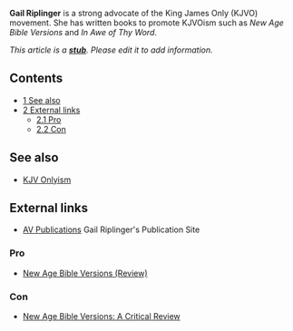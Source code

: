 **Gail Riplinger** is a strong advocate of the King James Only
(KJVO) movement. She has written books to promote KJVOism such as
*New Age Bible Versions* and *In Awe of Thy Word*.

*This article is a **[stub](http://www.theopedia.com/Category:Theopedia_stubs "Category:Theopedia stubs")**. Please edit it to add information.*
## Contents

-   [1 See also](#See_also)
-   [2 External links](#External_links)
    -   [2.1 Pro](#Pro)
    -   [2.2 Con](#Con)


## See also

-   [KJV Onlyism](KJV_Onlyism "KJV Onlyism")

## External links

-   [AV Publications](http://www.avpublications.com/) Gail
    Riplinger's Publication Site

### Pro

-   [New Age Bible Versions (Review)](http://www.jesus-is-lord.com/riplinge.htm)

### Con

-   [New Age Bible Versions: A Critical Review](http://answers.org/bookreviews/newagevers.html)



